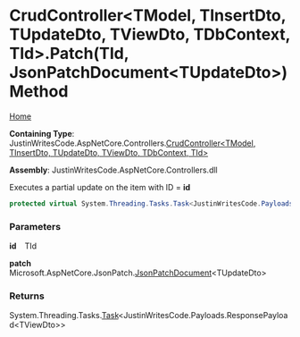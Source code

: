 # CrudController\<TModel, TInsertDto, TUpdateDto, TViewDto, TDbContext, TId\>\.Patch\(TId, JsonPatchDocument\<TUpdateDto\>\) Method

[Home](../../../README.md)

**Containing Type**: JustinWritesCode\.AspNetCore\.Controllers\.[CrudController\<TModel, TInsertDto, TUpdateDto, TViewDto, TDbContext, TId\>](../README.md)

**Assembly**: JustinWritesCode\.AspNetCore\.Controllers\.dll

  
Executes a partial update on the item with ID = **id**

```csharp
protected virtual System.Threading.Tasks.Task<JustinWritesCode.Payloads.ResponsePayload<TViewDto>> Patch(TId id, Microsoft.AspNetCore.JsonPatch.JsonPatchDocument<TUpdateDto> patch)
```

### Parameters

**id** &ensp; TId

**patch** &ensp; Microsoft\.AspNetCore\.JsonPatch\.[JsonPatchDocument](https://docs.microsoft.com/en-us/dotnet/api/microsoft.aspnetcore.jsonpatch.jsonpatchdocument-1)\<TUpdateDto\>

### Returns

System\.Threading\.Tasks\.[Task](https://docs.microsoft.com/en-us/dotnet/api/system.threading.tasks.task-1)\<JustinWritesCode\.Payloads\.ResponsePayload\<TViewDto\>\>

